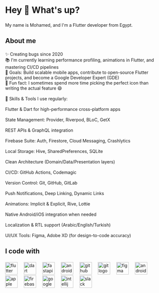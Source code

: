 <h1 align="left">Hey 👋 What's up?</h1>

###

<p align="left">My name is Mohamed, and I'm a Flutter developer from Egypt.</p>

###

<h2 align="left">About me</h2>

###

<p align="left">✨ Creating bugs since 2020<br>📚 I'm currently learning performance profiling, animations in Flutter, and mastering CI/CD pipelines<br>🎯 Goals: Build scalable mobile apps, contribute to open-source Flutter projects, and become a Google Developer Expert (GDE)<br>🎲 Fun fact: I sometimes spend more time picking the perfect icon than writing the actual feature 😄<br><br>🚀 Skills & Tools I use regularly:<br><br>Flutter & Dart for high-performance cross-platform apps<br><br>State Management: Provider, Riverpod, BLoC, GetX<br><br>REST APIs & GraphQL integration<br><br>Firebase Suite: Auth, Firestore, Cloud Messaging, Crashlytics<br><br>Local Storage: Hive, SharedPreferences, SQLite<br><br>Clean Architecture (Domain/Data/Presentation layers)<br><br>CI/CD: GitHub Actions, Codemagic<br><br>Version Control: Git, GitHub, GitLab<br><br>Push Notifications, Deep Linking, Dynamic Links<br><br>Animations: Implicit & Explicit, Rive, Lottie<br><br>Native Android/iOS integration when needed<br><br>Localization & RTL support (Arabic/English/Turkish)<br><br>UI/UX Tools: Figma, Adobe XD (for design-to-code accuracy)</p>

###

<h2 align="left">I code with</h2>

###

<div align="left">
  <img src="https://cdn.jsdelivr.net/gh/devicons/devicon/icons/flutter/flutter-original.svg" height="40" alt="flutter logo"  />
  <img width="12" />
  <img src="https://cdn.jsdelivr.net/gh/devicons/devicon/icons/dart/dart-original.svg" height="40" alt="dart logo"  />
  <img width="12" />
  <img src="https://cdn.jsdelivr.net/gh/devicons/devicon/icons/fastapi/fastapi-original.svg" height="40" alt="fastapi logo"  />
  <img width="12" />
  <img src="https://cdn.jsdelivr.net/gh/devicons/devicon/icons/androidstudio/androidstudio-original.svg" height="40" alt="androidstudio logo"  />
  <img width="12" />
  <img src="https://cdn.jsdelivr.net/gh/devicons/devicon/icons/github/github-original.svg" height="40" alt="github logo"  />
  <img width="12" />
  <img src="https://cdn.jsdelivr.net/gh/devicons/devicon/icons/git/git-original.svg" height="40" alt="git logo"  />
  <img width="12" />
  <img src="https://cdn.jsdelivr.net/gh/devicons/devicon/icons/figma/figma-original.svg" height="40" alt="figma logo"  />
  <img width="12" />
  <img src="https://cdn.jsdelivr.net/gh/devicons/devicon/icons/android/android-original.svg" height="40" alt="android logo"  />
  <img width="12" />
  <img src="https://cdn.jsdelivr.net/gh/devicons/devicon/icons/apple/apple-original.svg" height="40" alt="apple logo"  />
  <img width="12" />
  <img src="https://cdn.jsdelivr.net/gh/devicons/devicon/icons/firebase/firebase-plain.svg" height="40" alt="firebase logo"  />
  <img width="12" />
  <img src="https://cdn.jsdelivr.net/gh/devicons/devicon/icons/googlecloud/googlecloud-original.svg" height="40" alt="googlecloud logo"  />
  <img width="12" />
  <img src="https://cdn.jsdelivr.net/gh/devicons/devicon/icons/intellij/intellij-original.svg" height="40" alt="intellij logo"  />
  <img width="12" />
  <img src="https://cdn.jsdelivr.net/gh/devicons/devicon/icons/slack/slack-original.svg" height="40" alt="slack logo"  />
</div>

###
